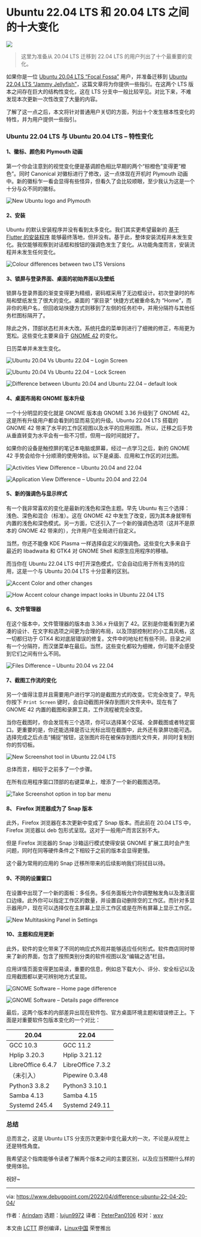 [#]: subject: "Difference Between Ubuntu 22.04 and Ubuntu 20.04 LTS"
[#]: via: "https://www.debugpoint.com/2022/04/difference-ubuntu-22-04-20-04/"
[#]: author: "Arindam https://www.debugpoint.com/author/admin1/"
[#]: collector: "lujun9972"
[#]: translator: "PeterPan0106"
[#]: reviewer: "wxy"
[#]: publisher: "wxy"
[#]: url: "https://linux.cn/article-14572-1.html"

Ubuntu 22.04 LTS 和 20.04 LTS 之间的十大变化
======

![](https://img.linux.net.cn/data/attachment/album/202205/10/155537gcaaaupqayf5lnua.jpg)

> 这里为准备从 20.04 LTS 迁移到 22.04 LTS 的用户列出了十个最重要的变化。

如果你是一位 [Ubuntu 20.04 LTS “Focal Fossa”][1] 用户，并准备迁移到 [Ubuntu 22.04 LTS “Jammy Jellyfish”][2]，这篇文章将为你提供一些指引。在这两个 LTS 版本之间存在巨大的结构性变化，这在 LTS 分支中一般比较罕见。对比下来，不难发现本次更新一次性改变了大量的内容。

了解了这一点之后，本文将针对普通用户关切的方面，列出十个发生根本性变化的特性，并为用户提供一些指引。

### Ubuntu 22.04 LTS 与 Ubuntu 20.04 LTS – 特性变化

#### 1、徽标、颜色和 Plymouth 动画

第一个你会注意到的视觉变化便是基调颜色相比早期的两个“棕橙色”变得更“橙色”。同时 Canonical 对徽标进行了修改，这一点体现在开机时 Plymouth 动画中。新的徽标乍一看会显得有些怪异，但看久了会比较顺眼，至少我认为这是一个十分与众不同的徽标。

![New Ubuntu logo and Plymouth][3]

#### 2、安装

Ubuntu 的默认安装程序并没有看到太多变化。我们其实更希望最新的 [基于 Flutter 的安装程序][4] 能够最终落地，但并没有。基于此，整体安装流程并未发生变化。我仅能够观察到对话框和按钮的强调色发生了变化。从功能角度而言，安装流程并未发生任何变化。

![Colour differences between two LTS Versions][5]

#### 3、锁屏与登录界面、桌面的初始界面以及壁纸

锁屏与登录界面的渐变变得更为精细，密码框采用了无边框设计。初次登录时的布局和壁纸发生了很大的变化。桌面的 “家目录” 快捷方式被重命名为 “Home”，而非你的用户名，但回收站快捷方式则移到了左侧的任务栏中，并用分隔符与其他任务栏图标隔开了。

除此之外，顶部状态栏并未大改。系统托盘的菜单则进行了细微的修正，布局更为宽松。这些变化主要来自于 [GNOME 42][6] 的变化。

日历菜单并未发生变化。

![Ubuntu 20.04 Vs Ubuntu 22.04 – Login Screen][7]

![Ubuntu 20.04 Vs Ubuntu 22.04 – Lock Screen][8]

![Difference between Ubuntu 20.04 and Ubuntu 22.04 – default look][9]

#### 4、桌面布局和 GNOME 版本升级

一个十分明显的变化就是 GNOME 版本由 GNOME 3.36 升级到了 GNOME 42。这是所有升级用户都会看到的显而易见的升级。Ubuntu 22.04 LTS 搭载的 GNOME 42 带来了水平的工作区视图以及水平的应用视图。所以，迁移之后手势从垂直转变为水平会有一些不习惯，但用一段时间就好了。

如果你的设备是触控屏的笔记本电脑或屏幕，经过一点学习之后，新的 GNOME 42 手势会给你十分顺滑的使用体验。以下是桌面、应用和工作区的对比图。

![Activities View Difference – Ubuntu 20.04 and 22.04][10]

![Application View Difference – Ubuntu 20.04 and 22.04][11]

#### 5、新的强调色与显示样式

有一个我非常喜欢的变化是最新的浅色和深色主题。早先 Ubuntu 有三个选择：浅色、深色和混合（标准）。这在 GNOME 42 中发生了改变，因为其本身就带有内置的浅色和深色模式。另一方面，它还引入了一个新的强调色选项（这并不是原本的 GNOME 42 带来的），允许用户在全局进行自定义。

当然，你还不能像 KDE Plasma 一样选择自定义的强调色。这些变化大多来自于最近的 libadwaita 和 GTK4 对 GNOME Shell 和原生应用程序的移植。

而当你在 Ubuntu 22.04 LTS 中打开深色模式，它会自动应用于所有支持的应用，这是一个与 Ubuntu 20.04 LTS 十分显著的区别。

![Accent Color and other changes][12]

![How Accent colour change impact looks in Ubuntu 22.04 LTS][13]

#### 6、文件管理器

在这个版本中，文件管理器的版本由 3.36.x 升级到了 42。区别是你能看到更为紧凑的设计、在文字和选项之间更为合理的布局，以及顶部控制栏的小工具风格，这一切都归功于 GTK4 和对底层错误的修复。文件中的地址栏有些不同，目录之间有一个分隔符，而汉堡菜单在最后。当然，这些变化都较为细微，你可能不会感受到它们之间有什么不同。

![Files Difference – Ubuntu 20.04 vs 22.04][14]

#### 7、截图工作流的变化

另一个值得注意并且需要用户进行学习的是截图方式的改变。它完全改变了。早先你按下 `Print Screen` 键时，会自动截图并保存到图片文件夹中。现在有了 GNOME 42 内置的截图和录屏工具，工作流程被完全改变。

当你在截图时，你会发现有三个选项，你可以选择某个区域、全屏截图或者特定窗口。更重要的是，你还能选择是否让光标出现在截图中，此外还有录屏功能可选。选择完成之后点击“捕捉”按钮，这张图片将在被保存到图片文件夹，并同时复制到你的剪切板。

![New Screenshot tool in Ubuntu 22.04 LTS][16]

总体而言，相较于之前多了一个步骤。

在所有应用程序窗口顶部的右键菜单上，增添了一个新的截图选项。

![Take Screenshot option in top bar menu][17]

#### 8、 Firefox 浏览器成为了 Snap 版本

此外，Firefox 浏览器在本次更新中变成了 Snap 版本。而此前在 20.04 LTS 中，Firefox 浏览器以 deb 包形式呈现。这对于一般用户而言区别不大。

但是 Firefox 浏览器的 Snap 沙箱运行模式使得安装 GNOME 扩展工具时会产生问题，同时在同等硬件条件之下相较于之前的版本会显得更慢。

这个最为常用的应用的 Snap 迁移所带来的后续影响我们将拭目以待。

#### 9、不同的设置窗口

在设置中出现了一个新的面板：多任务。多任务面板允许你调整触发角以及激活窗口边缘。此外你可以指定工作区的数量，并设置自动删除空的工作区。而针对多显示器用户，现在可以选择仅在主屏幕上显示工作区或是在所有屏幕上显示工作区。

![New Multitasking Panel in Settings][18]

#### 10、主题和应用更新

此外，软件的变化带来了不同的响应式外观并能够适应任何形式。软件商店同时带来了新的界面，包含了按照类别分类的软件视图以及“编辑之选”栏目。

应用详情页面变得更加易读，重要的信息，例如总下载大小、评分、安全标记以及应用截图都以更可辨别地方式呈现。

![GNOME Software – Home page difference][19]

![GNOME Software – Details page difference][20]

最后，这两个版本的内部差异出现在软件包、官方桌面环境主题和错误修正上。下面是对重要软件包版本变化的一个对比：

**20.04** | **22.04**
---|---
GCC 10.3 | GCC 11.2
Hplip 3.20.3 | Hplip 3.21.12
LibreOffice 6.4.7 | LibreOffice 7.3.2
（未引入） | Pipewire 0.3.48
Python3 3.8.2 | Python3 3.10.1
Samba 4.13 | Samba 4.15
Systemd 245.4 | Systemd 249.11

### 总结

总而言之，这是 Ubuntu LTS 分支历次更新中变化最大的一次，不论是从视觉上还是特性角度。

我希望这个指南能够令读者了解两个版本之间的主要区别，以及应当预期什么样的使用体验。

祝好~

------

via: https://www.debugpoint.com/2022/04/difference-ubuntu-22-04-20-04/

作者：[Arindam][a]
选题：[lujun9972][b]
译者：[PeterPan0106](https://github.com/PeterPan0106)
校对：[wxy](https://github.com/wxy)

本文由 [LCTT](https://github.com/LCTT/TranslateProject) 原创编译，[Linux中国](https://linux.cn/) 荣誉推出

[a]: https://www.debugpoint.com/author/admin1/
[b]: https://github.com/lujun9972
[1]: https://www.debugpoint.com/2021/08/ubuntu-20-04-3-release/
[2]: https://www.debugpoint.com/2022/01/ubuntu-22-04-lts/
[3]: https://www.debugpoint.com/wp-content/uploads/2022/01/New-Ubuntu-logo-and-playmouth.jpg
[4]: https://github.com/canonical/ubuntu-desktop-installer
[5]: https://www.debugpoint.com/wp-content/uploads/2022/04/Colour-differences-between-two-LTS-Versions.jpg
[6]: https://www.debugpoint.com/2022/03/gnome-42-release/
[7]: https://www.debugpoint.com/wp-content/uploads/2022/04/Ubuntu-20.04-Vs-Ubuntu-22.04-Lock-and-Login-Screen-1024x431.jpg
[8]: https://www.debugpoint.com/wp-content/uploads/2022/04/Ubuntu-20.04-Vs-Ubuntu-22.04-Lock-Screen-1024x408.jpg
[9]: https://www.debugpoint.com/wp-content/uploads/2022/04/Difference-between-Ubuntu-20.04-and-Ubuntu-22.04-default-look-1024x421.jpg
[10]: https://www.debugpoint.com/wp-content/uploads/2022/04/Activities-View-Difference-Ubuntu-20.04-and-22.04-1024x425.jpg
[11]: https://www.debugpoint.com/wp-content/uploads/2022/04/Application-View-Difference-Ubuntu-20.04-and-22.04-1024x420.jpg
[12]: https://www.debugpoint.com/wp-content/uploads/2022/04/Accent-Color-and-other-changes-1024x417.jpg
[13]: https://www.debugpoint.com/wp-content/uploads/2022/04/How-Accent-colour-change-impact-looks-in-Ubuntu-22.04-LTS.jpg
[14]: https://www.debugpoint.com/wp-content/uploads/2022/04/Files-Difference-Ubuntu-20.04-vs-22.04-1024x359.jpg
[15]: https://www.debugpoint.com/2022/04/ubuntu-budgie-22-04-lts/
[16]: https://www.debugpoint.com/wp-content/uploads/2022/04/New-Screenshot-tool-in-Ubuntu-22.04-LTS.jpg
[17]: https://www.debugpoint.com/wp-content/uploads/2022/04/Take-Screenshot-option-in-top-bar-menu.jpg
[18]: https://www.debugpoint.com/wp-content/uploads/2022/04/New-Multitasking-Panel-in-Settings.jpg
[19]: https://www.debugpoint.com/wp-content/uploads/2022/04/GNOME-Software-Home-page-difference-1024x416.jpg
[20]: https://www.debugpoint.com/wp-content/uploads/2022/04/GNOME-Software-Details-page-difference-1024x417.jpg
[21]: https://t.me/debugpoint
[22]: https://twitter.com/DebugPoint
[23]: https://www.youtube.com/c/debugpoint?sub_confirmation=1
[24]: https://facebook.com/DebugPoint
